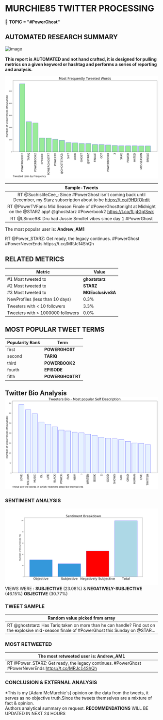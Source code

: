 # MURCHIE85 TWITTER PROCESSING 
&#x1F34E; **TOPIC = "#PowerGhost"**

## AUTOMATED RESEARCH SUMMARY

![image](https://marketingplatform.google.com/about/static/images/gmp/analytics-smb-benefit.jpg)
<br></br>
<b> This report is AUTOMATED and not hand crafted, it is designed for pulling metrics on a given keyword or hashtag and performs a series of reporting and analysis.</b>



![image](TWEETS.png)



|                **Sample-Tweets**        |
| :-------------: |
| RT @SuchislifeCee_: Since #PowerGhost isn't coming back until December, my Starz subscription  about to be https://t.co/9HDfOIrdit |
| RT @PowerTVFans: Mid Season Finale of #PowerGhosttonight at Midnight on the @STARZ  app! @ghoststarz #Powerbook2 https://t.co/fLj4GgISwk |
| RT @LSince98: Dru had Jussie Smollet vibes since day 1  #PowerGhost |

The most popular user is: **Andrew_AM1**
<div class="alert alert-block alert-danger"> RT @Power_STARZ: Get ready, the legacy continues. #PowerGhost #PowerNeverEnds https://t.co/MRJc14ShQh</div>

## RELATED METRICS<br>
| Metric | Value |
| ------------- | ------------- |
| #1 Most tweeted to  | **ghoststarz** |
| #2 Most tweeted to  | **STARZ** |
| #3 Most tweeted to  | **MGExclusiveSA** |
| NewProfiles (less than 10 days) | 0.3%  |
| Tweeters with < 10 followers  | 3.3%|
| Tweeters with > 1000000 followers  | 0.0%  |



## MOST POPULAR TWEET TERMS 


| Popularity Rank  | Term |
| ------------- | ------------- |
| first  | **POWERGHOST**  |
| second  | **TARIQ**  |
| third  | **POWERBOOK2** |
| fourth  | **EPISODE**  |
| fifth  | **POWERGHOSTRT**  |


## Twitter Bio Analysis![image](BIO.png)
### SENTIMENT ANALYSIS
![image](sentiment.png)
VIEWS WERE : **SUBJECTIVE**  (23.08%) & **NEGATIVELY-SUBJECTIVE** (46.15%) **OBJECTIVE** (30.77%)

### TWEET SAMPLE 
| Random value picked from array |
| ------------- |
|RT @ghoststarz: Has Tariq taken on more than he can handle? Find out on the explosive mid-season finale of #PowerGhost this Sunday on @STAR… |

### MOST RETWEETED 

| The most retweeted user is: **Andrew_AM1**  |
| ------------- |
| RT @Power_STARZ: Get ready, the legacy continues. #PowerGhost #PowerNeverEnds https://t.co/MRJc14ShQh |

### CONCLUSION & EXTERNAL ANALYSIS

*This is my [Adam McMurchie`s] opinion on the data from the tweets, it serves as no objective truth.Since the tweets themselves are a mixture of fact & opinion.<br>
Authors analytical summary on request.
**RECOMMENDATIONS** WILL BE UPDATED IN NEXT  24 HOURS <br>